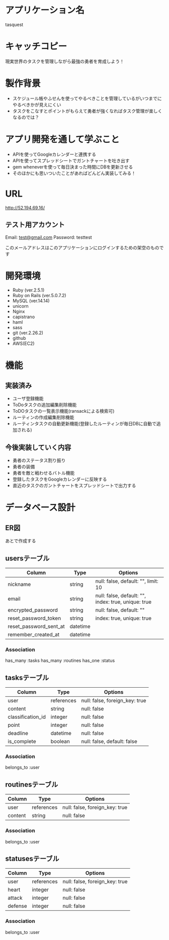 # アプリケーション名
tasquest

# キャッチコピー
現実世界のタスクを管理しながら最強の勇者を育成しよう！

# 製作背景
- スケジュール帳やふせんを使ってやるべきことを管理しているがいつまでにやるべきかが見えにくい
- タスクをこなすとポイントがもらえて勇者が強くなればタスク管理が楽しくなるのでは？

# アプリ開発を通して学ぶこと
- APIを使ってGoogleカレンダーと連携する
- APIを使ってスプレッドシートでガントチャートを吐き出す
- gem wheneverを使って毎日決まった時間にDBを更新させる
- そのほかにも思いついたことがあればどんどん実装してみる！

# URL
http://52.194.69.16/

## テスト用アカウント
Email: test@gmail.com
Password: testtest

このメールアドレスはこのアプリケーションにログインするための架空のものです

# 開発環境
- Ruby (ver.2.5.1)
- Ruby on Rails (ver.5.0.7.2)
- MySQL (ver.14.14)
- unicorn
- Nginx
- capistrano
- haml
- sass
- git (ver.2.26.2)
- github
- AWS(EC2)

# 機能

## 実装済み
- ユーザ登録機能
- ToDoタスクの追加編集削除機能
- ToDOタスクの一覧表示機能(ransackによる検索可)
- ルーティンの作成編集削除機能
- ルーティンタスクの自動更新機能(登録したルーティンが毎日DBに自動で追加される)

## 今後実装していく内容
- 勇者のステータス割り振り
- 勇者の装備
- 勇者を敵と戦わせるバトル機能
- 登録したタスクをGoogleカレンダーに反映する
- 直近のタスクのガントチャートをスプレッドシートで出力する

# データベース設計

## ER図
あとで作成する

## usersテーブル
|Column                |Type    |Options                                            |
|----------------------|--------|---------------------------------------------------|
|nickname              |string  |null: false, default: "", limit: 10                |
|email                 |string  |null: false, default: "", index: true, unique: true|
|encrypted_password    |string  |null: false, default: ""                           |
|reset_password_token  |string  |index: true, unique: true                          |
|reset_password_sent_at|datetime|                                                   |
|remember_created_at   |datetime|                                                   |

### Association
has_many :tasks
has_many :routines
has_one  :status

## tasksテーブル
|Column           |Type      |Options                       |
|-----------------|----------|------------------------------|
|user             |references|null: false, foreign_key: true|
|content          |string    |null: false                   |
|classification_id|integer   |null: false                   |
|point            |integer   |null: false                   |
|deadline         |datetime  |null: false                   |
|is_complete      |boolean   |null: false, default: false   |

### Association
belongs_to :user

## routinesテーブル
|Column     |Type      |Options                       |
|-----------|----------|------------------------------|
|user       |references|null: false, foreign_key: true|
|content    |string    |null: false                   |

### Association
belongs_to :user

## statusesテーブル
|Column |Type      |Options                       |
|-------|----------|------------------------------|
|user   |references|null: false, foreign_key: true|
|heart  |integer   |null: false                   |
|attack |integer   |null: false                   |
|defense|integer   |null: false                   |

### Association
belongs_to :user
